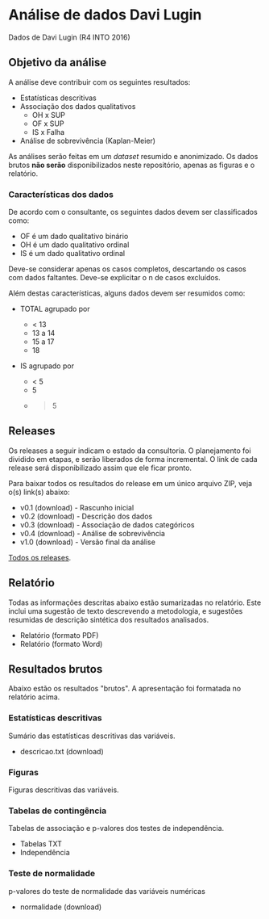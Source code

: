 # Análise de dados Davi Lugin

Dados de Davi Lugin (R4 INTO 2016)

## Objetivo da análise

A análise deve contribuir com os seguintes resultados:

- Estatísticas descritivas
- Associação dos dados qualitativos
  - OH x SUP
  - OF x SUP
  - IS x Falha
- Análise de sobrevivência (Kaplan-Meier)

As análises serão feitas em um *dataset* resumido e anonimizado. Os dados brutos **não serão** disponibilizados neste repositório, apenas as figuras e o relatório.

### Características dos dados

De acordo com o consultante, os seguintes dados devem ser classificados como:

- OF é um dado qualitativo binário
- OH é um dado qualitativo ordinal
- IS é um dado qualitativo ordinal

Deve-se considerar apenas os casos completos, descartando os casos com dados faltantes. Deve-se explicitar o n de casos excluídos.

Além destas características, alguns dados devem ser resumidos como:

- TOTAL agrupado por
  - < 13
  - 13 a 14
  - 15 a 17
  - 18

- IS agrupado por
  - < 5
  - 5
  - > 5

## Releases

Os releases a seguir indicam o estado da consultoria. O planejamento foi dividido em etapas, e serão liberados de forma incremental. O link de cada release será disponibilizado assim que ele ficar pronto.

Para baixar todos os resultados do release em um único arquivo ZIP, veja o(s) link(s) abaixo:

- v0.1 (download) - Rascunho inicial
- v0.2 (download) - Descrição dos dados
- v0.3 (download) - Associação de dados categóricos
- v0.4 (download) - Análise de sobrevivência
- v1.0 (download) - Versão final da análise

[Todos os releases][].

[Todos os releases]: releases

## Relatório

Todas as informações descritas abaixo estão sumarizadas no relatório. Este inclui uma sugestão de texto descrevendo a metodologia, e sugestões resumidas de descrição sintética dos resultados analisados.

- Relatório (formato PDF)
- Relatório (formato Word)

## Resultados brutos ##

Abaixo estão os resultados "brutos". A apresentação foi formatada no relatório acima.

### Estatísticas descritivas ###

Sumário das estatísticas descritivas das variáveis.

* descricao.txt (download)

[descricao.txt]: resultados/descricoes.md
[download-desc-txt]: resultados/descricoes.txt?raw=true


### Figuras ###

Figuras descritivas das variáveis.


### Tabelas de contingência ###

Tabelas de associação e p-valores dos testes de independência.

- Tabelas TXT
- Independência

[Tabelas TXT]: resultados/tc.txt
[Independência]: resultados/diferencas-tc.md

### Teste de normalidade ###

p-valores do teste de normalidade das variáveis numéricas

- normalidade (download)

[normalidade]: resultados/normalidade.md
[download-norm-txt]: resultados/normalidade.txt?raw=true
